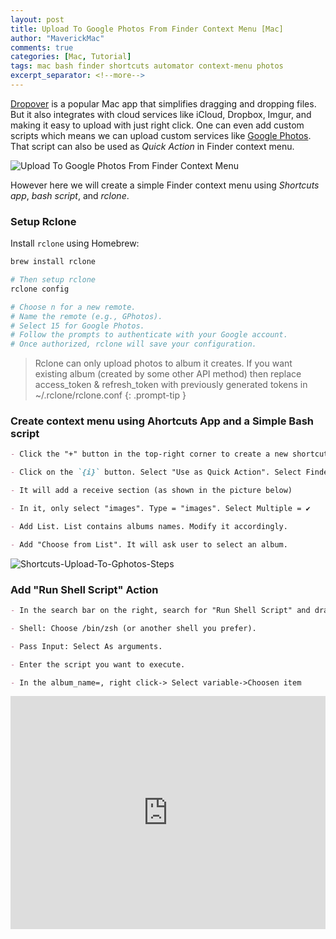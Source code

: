 ```yaml
---
layout: post
title: Upload To Google Photos From Finder Context Menu [Mac]
author: "MaverickMac"
comments: true
categories: [Mac, Tutorial]
tags: mac bash finder shortcuts automator context-menu photos
excerpt_separator: <!--more-->
---
```



[Dropover](https://dropoverapp.com) is a popular Mac app that simplifies dragging and dropping files. But it also integrates with cloud services like iCloud, Dropbox, Imgur, and making it easy to upload with just right click. One can even add custom scripts which means we can upload custom services like [Google Photos](photos.google.com).
That script can also be used as *Quick Action* in Finder context menu.
<!--more--> 

![Upload To Google Photos From Finder Context Menu](https://cdn.edc0.com/logbook/images/finder-Context-menu-upload-to-gphotos.jpeg)

However here we will create a simple
Finder context menu using *Shortcuts app*, *bash script*, and *rclone*.


### Setup Rclone

Install `rclone` using Homebrew:

```bash
brew install rclone

# Then setup rclone
rclone config

# Choose n for a new remote.
# Name the remote (e.g., GPhotos).
# Select 15 for Google Photos.
# Follow the prompts to authenticate with your Google account.
# Once authorized, rclone will save your configuration.
```

> Rclone can only upload photos to album it creates. If you want existing album (created by some other API method) then replace access_token & refresh_token with previously generated tokens in ~/.rclone/rclone.conf
{: .prompt-tip }

### Create context menu using Ahortcuts App and a Simple Bash script

```md
- Click the "+" button in the top-right corner to create a new shortcut.

- Click on the `{i}` button. Select "Use as Quick Action". Select Finder.

- It will add a receive section (as shown in the picture below)

- In it, only select "images". Type = "images". Select Multiple = ✔️

- Add List. List contains albums names. Modify it accordingly.

- Add "Choose from List". It will ask user to select an album.
```

![Shortcuts-Upload-To-Gphotos-Steps](https://cdn.edc0.com/logbook/images/Shortcuts-Upload-To-Gphotos-Steps.png)

### Add "Run Shell Script" Action

```md
- In the search bar on the right, search for "Run Shell Script" and drag it into the shortcut editor.

- Shell: Choose /bin/zsh (or another shell you prefer).

- Pass Input: Select As arguments.

- Enter the script you want to execute.

- In the album_name=, right click-> Select variable->Choosen item
```

<iframe frameborder="0" scrolling="no" style="width:100%; height:373px;" allow="clipboard-write" src="https://gist.edc0.com/iframe.html?target=https%3A%2F%2Fgithub.com%2Fedczero%2Fsnippets.edc0.com%2Fblob%2Fmaster%2Fdata%2Flogbook%2F2024-11-24-upload-to-google-photos-from-finder-context-menu%2FUpload-To-Gphotos.sh&style=base16%2Fhopscotch&type=code&showBorder=on&showLineNumbers=on&showFileMeta=on&showFullPath=on&showCopy=on"></iframe>









